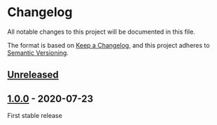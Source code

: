 # Changelog
All notable changes to this project will be documented in this file.

The format is based on [Keep a Changelog](https://keepachangelog.com/en/1.0.0/),
and this project adheres to [Semantic Versioning](https://semver.org/spec/v2.0.0.html).

## [Unreleased]

## [1.0.0] - 2020-07-23

First stable release


[Unreleased]: https://github.com/brotkrueml/schema/compare/v1.0.0...HEAD
[1.0.0]: https://github.com/brotkrueml/schema/releases/tag/v1.0.0
